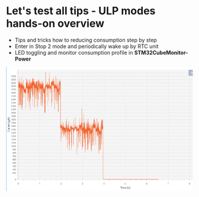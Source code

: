 # Let's test all tips - ULP modes hands-on overview
- Tips and tricks how to reducing consumption step by step 
- Enter in Stop 2 mode and periodically wake up by RTC unit
- LED toggling and monitor consumption profile in **STM32CubeMonitor-Power**

![gif](./img/introsmall.gif)
  